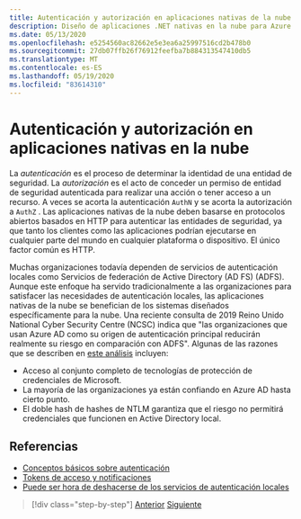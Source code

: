 ```yaml
---
title: Autenticación y autorización en aplicaciones nativas de la nube
description: Diseño de aplicaciones .NET nativas en la nube para Azure | Autenticación y autorización en aplicaciones nativas en la nube
ms.date: 05/13/2020
ms.openlocfilehash: e5254560ac82662e5e3ea6a25997516cd2b478b0
ms.sourcegitcommit: 27db07ffb26f76912feefba7b884313547410db5
ms.translationtype: MT
ms.contentlocale: es-ES
ms.lasthandoff: 05/19/2020
ms.locfileid: "83614310"
---
```

# <a name="authentication-and-authorization-in-cloud-native-apps"></a>Autenticación y autorización en aplicaciones nativas en la nube

La *autenticación* es el proceso de determinar la identidad de una entidad de seguridad. La *autorización* es el acto de conceder un permiso de entidad de seguridad autenticada para realizar una acción o tener acceso a un recurso. A veces se acorta la autenticación `AuthN` y se acorta la autorización a `AuthZ` . Las aplicaciones nativas de la nube deben basarse en protocolos abiertos basados en HTTP para autenticar las entidades de seguridad, ya que tanto los clientes como las aplicaciones podrían ejecutarse en cualquier parte del mundo en cualquier plataforma o dispositivo. El único factor común es HTTP.

Muchas organizaciones todavía dependen de servicios de autenticación locales como Servicios de federación de Active Directory (AD FS) (ADFS). Aunque este enfoque ha servido tradicionalmente a las organizaciones para satisfacer las necesidades de autenticación locales, las aplicaciones nativas de la nube se benefician de los sistemas diseñados específicamente para la nube. Una reciente consulta de 2019 Reino Unido National Cyber Security Centre (NCSC) indica que "las organizaciones que usan Azure AD como su origen de autenticación principal reducirán realmente su riesgo en comparación con ADFS". Algunas de las razones que se describen en [este análisis](https://oxfordcomputergroup.com/resources/o365-security-native-cloud-authentication/) incluyen:

- Acceso al conjunto completo de tecnologías de protección de credenciales de Microsoft.
- La mayoría de las organizaciones ya están confiando en Azure AD hasta cierto punto.
- El doble hash de hashes de NTLM garantiza que el riesgo no permitirá credenciales que funcionen en Active Directory local.

## <a name="references"></a>Referencias

- [Conceptos básicos sobre autenticación](https://docs.microsoft.com/azure/active-directory/develop/authentication-scenarios)
- [Tokens de acceso y notificaciones](https://docs.microsoft.com/azure/active-directory/develop/access-tokens)
- [Puede ser hora de deshacerse de los servicios de autenticación locales](https://oxfordcomputergroup.com/resources/o365-security-native-cloud-authentication/)

>[!div class="step-by-step"]
>[Anterior](identity.md)
>[Siguiente](azure-active-directory.md)
